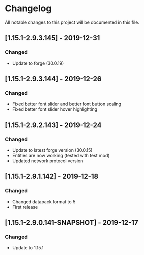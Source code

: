 # Changelog
All notable changes to this project will be documented in this file.

## [1.15.1-2.9.3.145] - 2019-12-31
### Changed
 - Update to forge (30.0.19)

## [1.15.1-2.9.3.144] - 2019-12-26
### Changed
 - Fixed better font slider and better font button scaling
 - Fixed better font slider hover highlighting

## [1.15.1-2.9.2.143] - 2019-12-24
### Changed
 - Update to latest forge version (30.0.15)
 - Entities are now working (tested with test mod)
 - Updated network protocol version

## [1.15.1-2.9.1.142] - 2019-12-18
### Changed
 - Changed datapack format to 5
 - First release

## [1.15.1-2.9.0.141-SNAPSHOT] - 2019-12-17
### Changed
 - Update to 1.15.1
